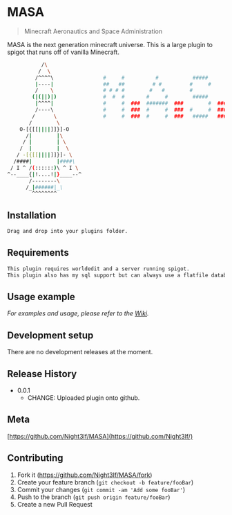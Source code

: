 # MASA
> Minecraft Aeronautics and Space Administration

MASA is the next generation minecraft universe. This is a large plugin to spigot that runs off of vanilla Minecraft.
```sh
           /\
          /  \
         /^^^^\	               #     #          #           #####           #    
         |----|	               ##   ##         # #         #     #         # #
         /    \                # # # #        #   #        #              #   # 
        (|(||)|)               #  #  #       #     #        #####        #     #
         |^^^^|                #     #  ###  #######  ###        #  ###  #######
         /----\                #     #  ###  #     #  ###  #     #  ###  #     #
        /      \               #     #  ###  #     #  ###   #####   ###  #     #
       /        \
    O-[{[[||||]]}]-O
      /|        |\
     / |        | \
    /  |        |  \
   / -[{[[||||]]}]- \
  /####|        |####\
 / I ^ /(::::::)\ ^ I \
^--____{|!....!|}____--^
       /--------\
      /_|######|_\
        ^^^^^^^^
```

## Installation

```sh
Drag and drop into your plugins folder.
```

## Requirements

```sh
This plugin requires worldedit and a server running spigot.
This plugin also has my sql support but can always use a flatfile database.
```

## Usage example

_For examples and usage, please refer to the [Wiki][wiki]._

## Development setup

There are no development releases at the moment.

## Release History

* 0.0.1
    * CHANGE: Uploaded plugin onto github.

## Meta

[https://github.com/Night3lf/MASA](https://github.com/Night3lf/)

## Contributing

1. Fork it (<https://github.com/Night3lf/MASA/fork>)
2. Create your feature branch (`git checkout -b feature/fooBar`)
3. Commit your changes (`git commit -am 'Add some fooBar'`)
4. Push to the branch (`git push origin feature/fooBar`)
5. Create a new Pull Request

[wiki]: https://github.com/Night3lf/MASA/wiki

